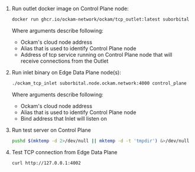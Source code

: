 1. Run outlet docker image on Control Plane node:

    ```sh
    docker run ghcr.io/ockam-network/ockam/tcp_outlet:latest suborbital.node.ockam.network:4000 control_plane host.docker.internal:4001
    ```

    Where arguments describe following:
    - Ockam's cloud node address
    - Alias that is used to identify Control Plane node
    - Address of tcp service running on Control Plane node that will receive connections from the Outlet

2. Run inlet binary on Edge Data Plane node(s):

    ```sh
    ./ockam_tcp_inlet suborbital.node.ockam.network:4000 control_plane 127.0.0.1:4002
    ```

    Where arguments describe following:
    - Ockam's cloud node address
    - Alias that is used to identify Control Plane node
    - Bind address that Inlet will listen on

3. Run test server on Control Plane

    ```sh
    pushd $(mktemp -d 2>/dev/null || mktemp -d -t 'tmpdir') &>/dev/null; python3 -m http.server --bind 0.0.0.0 4001; popd
    ```

4. Test TCP connection from Edge Data Plane

    ```sh
    curl http://127.0.0.1:4002
    ```
